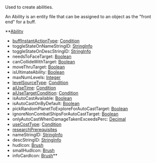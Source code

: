 Used to create abilities.

An Ability is an entity file that can be assigned to an object as the
"front end" for a buff.


**[Ability](VanillaAbility.md)
  * [buffInstantActionType](VanillabuffInstantActionType.md): [Condition](Condition.md)
  * toggleStateOnNameStringID: [StringInfo](StringInfo.md)
  * toggleStateOnDescStringID: [StringInfo](StringInfo.md)
  * needsToFaceTarget: [Boolean](Boolean.md)
  * canCollideWithTarget: [Boolean](Boolean.md)
  * moveThruTarget: [Boolean](Boolean.md)
  * isUltimateAbility: [Boolean](Boolean.md)
  * maxNumLevels: [Integer](Integer.md)
  * [levelSourceType](VanillalevelSourceType.md): [Condition](Condition.md)
  * [aiUseTime](VanillaaiUseTime.md): [Condition](Condition.md)
  * [aiUseTargetCondition](VanillaaiUseTargetCondition.md): [Condition](Condition.md)
  * isAutoCastAvailable: [Boolean](Boolean.md)
  * isAutoCastOnByDefault: [Boolean](Boolean.md)
  * pickRandomPlanetToExploreForAutoCastTarget: [Boolean](Boolean.md)
  * ignoreNonCombatShipsForAutoCastTarget: [Boolean](Boolean.md)
  * onlyAutoCastWhenDamageTakenExceedsPerc: [Decimal](Decimal.md)
  * [useCostType](VanillauseCostType.md): [Condition](Condition.md)
  * [researchPrerequisites](VanillaresearchPrerequisites.md)
  * nameStringID: [StringInfo](StringInfo.md)
  * descStringID: [StringInfo](StringInfo.md)
  * hudIcon: [Brush](Brush.md)
  * smallHudIcon: [Brush](Brush.md)
  * infoCardIcon: [Brush](Brush.md)**
